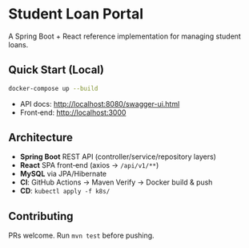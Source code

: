 # Student Loan Portal

A Spring Boot + React reference implementation for managing student loans.

## Quick Start (Local)

```bash
docker-compose up --build
```

- API docs: <http://localhost:8080/swagger-ui.html>
- Front‑end: <http://localhost:3000>

## Architecture

* **Spring Boot** REST API (controller/service/repository layers)
* **React** SPA front‑end (axios → `/api/v1/**`)
* **MySQL** via JPA/Hibernate
* **CI**: GitHub Actions → Maven Verify → Docker build & push
* **CD**: `kubectl apply -f k8s/`

## Contributing

PRs welcome. Run `mvn test` before pushing.
